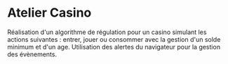 # Atelier Casino
Réalisation d'un algorithme de régulation pour un casino simulant les actions suivantes : entrer, jouer ou consommer avec la gestion d'un solde minimum et d'un age. Utilisation des alertes du navigateur pour la gestion des évènements. 
